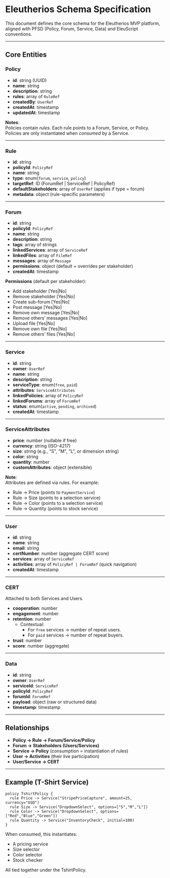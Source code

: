 # Eleutherios Schema Specification

This document defines the core schema for the Eleutherios MVP platform, aligned with PFSD (Policy, Forum, Service, Data) and EleuScript conventions.

---

## Core Entities

### Policy
- **id**: string (UUID)
- **name**: string
- **description**: string
- **rules**: array of `RuleRef`
- **createdBy**: `UserRef`
- **createdAt**: timestamp
- **updatedAt**: timestamp

**Notes**:  
Policies contain *rules*. Each rule points to a Forum, Service, or Policy. Policies are only instantiated when *consumed* by a Service.

---

### Rule
- **id**: string
- **policyId**: `PolicyRef`
- **name**: string
- **type**: enum(`forum`, `service`, `policy`)
- **targetRef**: ID (ForumRef | ServiceRef | PolicyRef)
- **defaultStakeholders**: array of `UserRef` (applies if type = forum)
- **metadata**: object (rule-specific parameters)

---

### Forum
- **id**: string
- **policyId**: `PolicyRef`
- **name**: string
- **description**: string
- **tags**: array of strings
- **linkedServices**: array of `ServiceRef`
- **linkedFiles**: array of `FileRef`
- **messages**: array of `Message`
- **permissions**: object (default + overrides per stakeholder)
- **createdAt**: timestamp

**Permissions** (default per stakeholder):  
- Add stakeholder [Yes|No]  
- Remove stakeholder [Yes|No]  
- Create sub-forum [Yes|No]  
- Post message [Yes|No]  
- Remove own message [Yes|No]  
- Remove others’ messages [Yes|No]  
- Upload file [Yes|No]  
- Remove own file [Yes|No]  
- Remove others’ files [Yes|No]  

---

### Service
- **id**: string
- **owner**: `UserRef`
- **name**: string
- **description**: string
- **serviceType**: enum(`free`, `paid`)
- **attributes**: `ServiceAttributes`
- **linkedPolicies**: array of `PolicyRef`
- **linkedForums**: array of `ForumRef`
- **status**: enum(`active`, `pending`, `archived`)
- **createdAt**: timestamp

---

### ServiceAttributes
- **price**: number (nullable if free)
- **currency**: string (ISO-4217)
- **size**: string (e.g., "S", "M", "L", or dimension string)
- **color**: string
- **quantity**: number
- **customAttributes**: object (extensible)

**Note**:  
Attributes are defined via rules. For example:  
- Rule → Price (points to `PaymentService`)  
- Rule → Size (points to a selection service)  
- Rule → Color (points to a selection service)  
- Rule → Quantity (points to stock service)

---

### User
- **id**: string
- **name**: string
- **email**: string
- **certNumber**: number (aggregate CERT score)
- **services**: array of `ServiceRef`
- **activities**: array of `PolicyRef | ForumRef` (quick navigation)
- **createdAt**: timestamp

---

### CERT
Attached to both Services and Users.

- **cooperation**: number  
- **engagement**: number  
- **retention**: number  
  - Contextual:  
    - For `free` services → number of repeat users.  
    - For `paid` services → number of repeat buyers.  
- **trust**: number  
- **score**: number (aggregate)

---

### Data
- **id**: string
- **owner**: `UserRef`
- **serviceId**: `ServiceRef`
- **policyId**: `PolicyRef`
- **forumId**: `ForumRef`
- **payload**: object (raw or structured data)
- **timestamp**: timestamp

---

## Relationships
- **Policy → Rule → Forum/Service/Policy**  
- **Forum → Stakeholders (Users/Services)**  
- **Service → Policy** (consumption = instantiation of rules)  
- **User → Activities** (their live participation)  
- **User/Service → CERT**  

---

## Example (T-Shirt Service)

```eleuscript
policy TshirtPolicy {
  rule Price -> Service("StripePriceCapture", amount=25, currency="USD")
  rule Size -> Service("DropdownSelect", options=["S","M","L"])
  rule Color -> Service("DropdownSelect", options=["Red","Blue","Green"])
  rule Quantity -> Service("InventoryCheck", initial=100)
}
```

When consumed, this instantiates:
- A pricing service
- Size selector
- Color selector
- Stock checker  

All tied together under the TshirtPolicy.
```

